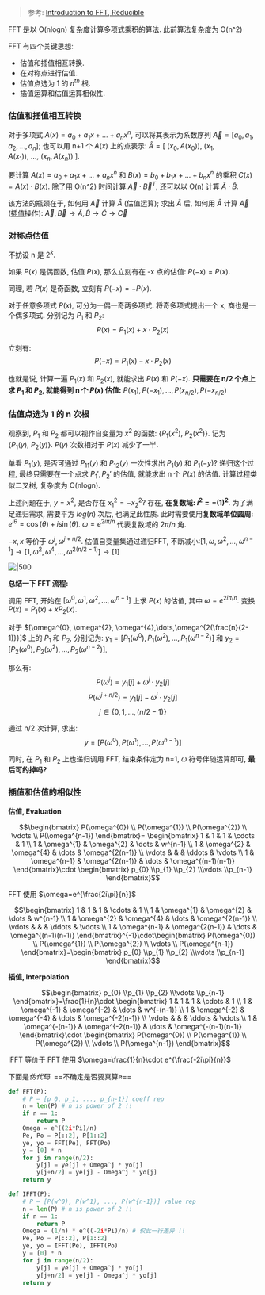 > 参考: [Introduction to FFT, Reducible](https://www.bilibili.com/video/BV1za411F76U/?vd_source=389ad1f24e143504d05c538916c8c532)

FFT 是以 O(nlogn) 复杂度计算多项式乘积的算法. 此前算法复杂度为 O(n^2)

FFT 有四个关键思想:
- 估值和插值相互转换.
- 在对称点进行估值.
- 估值点选为 1 的 $n^{th}$ 根.
- 插值运算和估值运算相似性.

### 估值和插值相互转换

对于多项式 $A(x)=a_{0}+a_{1}x+\dots+a_{n}x^{n}$, 可以将其表示为系数序列 $\vec{A}=[a_{0},a_{1},a_{2},\dots,a_{n}]$; 也可以用 n+1 个 $A(x)$ 上的点表示: $\hat{A}=[\ (x_{0},A(x_{0})),\ (x_{1},A(x_{1})),\ \dots,\ (x_{n},A(x_{n}))\ ]$.

要计算 $A(x)=a_{0}+a_{1}x+\dots+a_{n}x^{n}$ 和 $B(x)=b_{0}+b_{1}x+\dots+b_{n}x^{n}$ 的乘积 $C(x)=A(x)\cdot B(x)$. 除了用 O(n^2) 时间计算 $\vec{A}\cdot\vec{B}^{T}$, 还可以以 O(n) 计算 $\hat{A}\cdot \hat{B}$.

该方法的瓶颈在于, 如何用 $\vec{A}$ 计算 $\hat{A}$ (估值运算); 求出 $\hat{A}$ 后, 如何用 $\hat{A}$ 计算 $\vec{A}$ ([插值](Math/微积分/级数/多项式插值.md)操作): $\vec{A}, \vec{B}\to\hat{A},\hat{B}\to \hat{C}\to \vec{C}$

### 对称点估值

不妨设 n 是 $2^{k}$. 

如果 $P(x)$ 是偶函数, 估值 $P(x)$, 那么立刻有在 -x 点的估值: $P(-x)=P(x)$.

同理, 若 $P(x)$ 是奇函数, 立刻有 $P(-x)=-P(x)$.

对于任意多项式 $P(x)$, 可分为一偶一奇两多项式. 将奇多项式提出一个 x, 商也是一个偶多项式. 分别记为 $P_{1}$ 和 $P_{2}$: $$P(x)=P_{1}(x)+x\cdot P_{2}(x)$$

立刻有: $$P(-x)=P_{1}(x)-x\cdot P_{2}(x)$$

也就是说, 计算一遍 $P_{1}(x)$ 和 $P_{2}(x)$, 就能求出 $P(x)$ 和 $P(-x)$. **只需要在 n/2 个点上求 $P_{1}$ 和 $P_{2}$, 就能得到 n 个 $P(x)$ 估值:** $P(x_{1}), P(-x_{1}),\dots,P(x_{n/2}),P(-x_{n/2})$

### 估值点选为 1 的 n 次根

观察到, $P_{1}$ 和 $P_{2}$ 都可以视作自变量为 $x^2$ 的函数: $\{P_{1}(x^{2}),\ P_{2}(x^{2})\}$. 记为 $\{P_{1}(y),\ P_{2}(y)\}$. $P(y)$ 次数相对于 $P(x)$ 减少了一半.

单看 $P_{1}(y)$, 是否可通过 $P_{11}(y)$ 和 $P_{12}(y)$ 一次性求出 $P_{1}(y)$ 和 $P_{1}(-y)$? 递归这个过程, 最终只需要在一个点求 $P_{1}', P_{2}'$ 的估值, 就能求出 n 个 $P(x)$ 的估值. 计算过程类似二叉树, 复杂度为 O(nlogn).

上述问题在于, $y=x^{2}$, 是否存在 $x^{2}_{1}=-x^{2}_{2}$? 存在, **在复数域: $i^{2}=-(1)^{2}$**. 为了满足递归需求, 需要平方 $log(n)$ 次后, 也满足此性质. 此时需要使用**复数域单位圆周:** $e^{i\theta}=\cos(\theta)+i\sin(\theta)$. $\omega = e^{2i\pi/n}$ 代表复数域的 $2\pi/n$ 角.

$-x,x$ 等价于 $\omega^{j},\omega^{j+n/2}$. 估值自变量集通过递归FFT, 不断减小:$[1, \omega, \omega^{2},\dots,\omega^{n-1}]\to [1, \omega^{2}, \omega^{4},\dots,\omega^{2({n}/{2-1})}]\to[1]$

![|500](../../attach/Pasted%20image%2020230913112634.avif)

**总结一下 FFT 流程:**

调用 FFT, 开始在 $[\omega^{0}, \omega^{1}, \omega^{2},\dots,\omega^{n-1}]$ 上求 $P(x)$ 的估值, 其中 $\omega =e^{2i\pi/n}$.  变换 $P(x)=P_{1}(x)+xP_{2}(x)$.

对于 $[\omega^{0}, \omega^{2}, \omega^{4},\dots,\omega^{2(\frac{n}{2-1)}}]$ 上的 $P_{1}$ 和 $P_{2}$, 分别记为: $y_{1}=[P_{1}(\omega^{0}), P_{1}(\omega^{2}),\dots,P_{1}(\omega^{n-2})]$ 和 $y_{2}=[P_{2}(\omega^{0}), P_{2}(\omega^{2}),\dots,P_{2}(\omega^{n-2})]$. 

那么有: $$P(\omega^{j})=y_{1}[j]+\omega^{j}\cdot y_{2}[j]$$ $$P(\omega^{j+n/2})=y_{1}[j]-\omega^{j}\cdot y_{2}[j]$$ $$j\in\{0,1,\dots,(n/2-1)\}$$

通过 n/2 次计算, 求出: $$y=[P(\omega^{0}),P(\omega^{1}),\dots,P(\omega^{n-1})]$$

同时, 在 $P_{1}$ 和 $P_{2}$ 上也递归调用 FFT, 结束条件定为 n=1, $\omega$ 符号伴随运算即可, **最后可约掉吗?**
 
### 插值和估值的相似性

**估值, Evaluation**

$$\begin{bmatrix}
P(\omega^{0}) \\ P(\omega^{1}) \\  P(\omega^{2}) \\ \vdots \\ P(\omega^{n-1})
\end{bmatrix}=
\begin{bmatrix}
1 & 1 & 1 &  \cdots & 1 \\
1 & \omega^{1}  & \omega^{2} & \dots & w^{n-1} \\
1 & \omega^{2} & \omega^{4} & \dots  & \omega^{2(n-1)} \\
\vdots  &  &  & \ddots &  \vdots  \\
1 & \omega^{n-1} & \omega^{2(n-1)} & \dots  & \omega^{(n-1)(n-1)}
\end{bmatrix}\cdot \begin{bmatrix}
p_{0} \\p_{1} \\p_{2} \\\vdots  \\p_{n-1}
\end{bmatrix}$$

FFT 使用 $\omega=e^{\frac{2i\pi}{n}}$

$$\begin{bmatrix}
1 & 1 & 1 &  \cdots & 1 \\
1 & \omega^{1}  & \omega^{2} & \dots & w^{n-1} \\
1 & \omega^{2} & \omega^{4} & \dots  & \omega^{2(n-1)} \\
\vdots  &  &  & \ddots &  \vdots  \\
1 & \omega^{n-1} & \omega^{2(n-1)} & \dots  & \omega^{(n-1)(n-1)}
\end{bmatrix}^{-1}\cdot\begin{bmatrix}
P(\omega^{0}) \\ P(\omega^{1}) \\ P(\omega^{2})  \\ \vdots \\ P(\omega^{n-1})
\end{bmatrix}=\begin{bmatrix}
p_{0} \\p_{1} \\p_{2} \\\vdots  \\p_{n-1}
\end{bmatrix}$$

**插值, Interpolation**

$$\begin{bmatrix}
p_{0} \\p_{1} \\p_{2} \\\vdots  \\p_{n-1}
\end{bmatrix}=\frac{1}{n}\cdot
\begin{bmatrix}
1 & 1 & 1 &  \cdots & 1 \\
1 & \omega^{-1}  & \omega^{-2} & \dots & w^{-(n-1)} \\
1 & \omega^{-2} & \omega^{-4} & \dots  & \omega^{-2(n-1)} \\
\vdots  &  &  & \ddots &  \vdots  \\
1 & \omega^{-(n-1)} & \omega^{-2(n-1)} & \dots  & \omega^{-(n-1)(n-1)}
\end{bmatrix}\cdot \begin{bmatrix}
P(\omega^{0}) \\ P(\omega^{1})  \\ P(\omega^{2}) \\ \vdots \\ P(\omega^{n-1})
\end{bmatrix}$$

IFFT 等价于 FFT 使用 $\omega=\frac{1}{n}\cdot e^{\frac{-2i\pi}{n}}$

下面是*伪代码*. ==不确定是否要真算e==

```python
def FFT(P):
	# P – [p_0, p_1, ..., p_{n-1}] coeff rep
	n = len(P) # n is power of 2 !!
	if n == 1:
		return P
	Omega = e^((2i*Pi)/n)
	Pe, Po = P[::2], P[1::2]
	ye, yo = FFT(Pe), FFT(Po)
	y = [0] * n
	for j in range(n/2):
		y[j] = ye[j] + Omega^j * yo[j]
		y[j+n/2] = ye[j] - Omega^j * yo[j]
	return y

def IFFT(P):
	# P – [P(w^0), P(w^1), ..., P(w^{n-1})] value rep
	n = len(P) # n is power of 2 !!
	if n == 1:
		return P
	Omega = (1/n) * e^((-2i*Pi)/n) # 仅此一行差异 !!
	Pe, Po = P[::2], P[1::2]
	ye, yo = IFFT(Pe), IFFT(Po)
	y = [0] * n
	for j in range(n/2):
		y[j] = ye[j] + Omega^j * yo[j]
		y[j+n/2] = ye[j] - Omega^j * yo[j]
	return y
```
